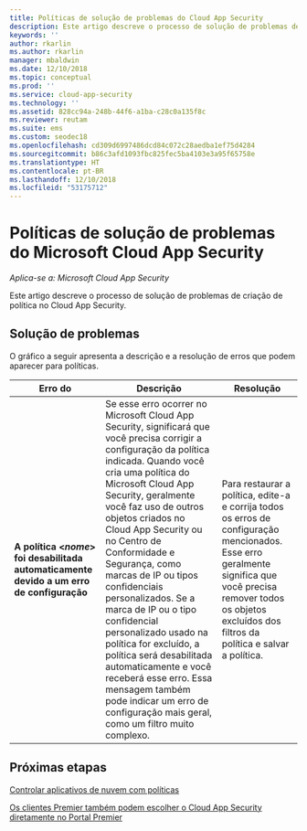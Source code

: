 ```yaml
---
title: Políticas de solução de problemas do Cloud App Security
description: Este artigo descreve o processo de solução de problemas de criação de política no Cloud App Security.
keywords: ''
author: rkarlin
ms.author: rkarlin
manager: mbaldwin
ms.date: 12/10/2018
ms.topic: conceptual
ms.prod: ''
ms.service: cloud-app-security
ms.technology: ''
ms.assetid: 828cc94a-248b-44f6-a1ba-c28c0a135f8c
ms.reviewer: reutam
ms.suite: ems
ms.custom: seodec18
ms.openlocfilehash: cd309d6997486dcd84c072c28aedba1ef75d4284
ms.sourcegitcommit: b86c3afd1093fbc825fec5ba4103e3a95f65758e
ms.translationtype: HT
ms.contentlocale: pt-BR
ms.lasthandoff: 12/10/2018
ms.locfileid: "53175712"
---
```

# <a name="troubleshooting-microsoft-cloud-app-security-policies"></a>Políticas de solução de problemas do Microsoft Cloud App Security

*Aplica-se a: Microsoft Cloud App Security*

Este artigo descreve o processo de solução de problemas de criação de política no Cloud App Security.

## <a name="troubleshooting"></a>Solução de problemas

O gráfico a seguir apresenta a descrição e a resolução de erros que podem aparecer para políticas.

|Erro do|Descrição|Resolução|
|----|----|----|
| **A política <*nome*> foi desabilitada automaticamente devido a um erro de configuração**|Se esse erro ocorrer no Microsoft Cloud App Security, significará que você precisa corrigir a configuração da política indicada. Quando você cria uma política do Microsoft Cloud App Security, geralmente você faz uso de outros objetos criados no Cloud App Security ou no Centro de Conformidade e Segurança, como marcas de IP ou tipos confidenciais personalizados. Se a marca de IP ou o tipo confidencial personalizado usado na política for excluído, a política será desabilitada automaticamente e você receberá esse erro. Essa mensagem também pode indicar um erro de configuração mais geral, como um filtro muito complexo. |Para restaurar a política, edite-a e corrija todos os erros de configuração mencionados. Esse erro geralmente significa que você precisa remover todos os objetos excluídos dos filtros da política e salvar a política.|

## <a name="next-steps"></a>Próximas etapas

[Controlar aplicativos de nuvem com políticas](control-cloud-apps-with-policies.md)

[Os clientes Premier também podem escolher o Cloud App Security diretamente no Portal Premier](https://premier.microsoft.com/)

